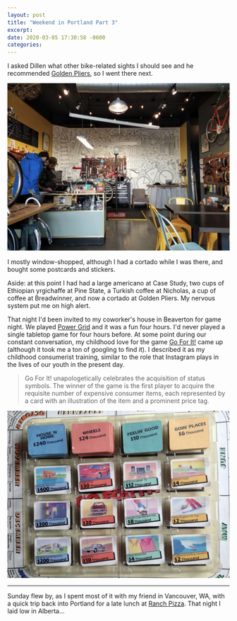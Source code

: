 ```yaml
---
layout: post
title: "Weekend in Portland Part 3"
excerpt: 
date: 2020-03-05 17:30:58 -0600
categories: 
---
```


I asked Dillen what other bike-related sights I should see and he recommended [Golden Pliers](https://www.goldenpliers.com/), so I went there next. 

![](/assets/2020/03/IMG_20200229_135742.jpg)

I mostly window-shopped, although I had a cortado while I was there, and bought some postcards and stickers.

Aside: at this point I had had a large americano at Case Study, two cups of Ethiopian yrgichaffe at Pine State, a Turkish coffee at Nicholas, a cup of coffee at Breadwinner, and now a cortado at Golden Pliers. My nervous system put me on high alert.

That night I'd been invited to my coworker's house in Beaverton for game night. We played [Power Grid](https://en.wikipedia.org/wiki/Power_Grid) and it was a fun four hours. I'd never played a single tabletop game for four hours before. At some point during our constant conversation, my childhood love for the game [Go For It!](http://thetangential.com/2014/04/27/go-for-it-the-most-quintessentially-80s-board-game-ever-made/) came up (although it took me a ton of googling to find it). I described it as my childhood consumerist training, similar to the role that Instagram plays in the lives of our youth in the present day.

>Go For It! unapologetically celebrates the acquisition of status symbols. The winner of the game is the first player to acquire the requisite number of expensive consumer items, each represented by a card with an illustration of the item and a prominent price tag.

![](/assets/2020/03/Go-For-It-game-status-cards.jpg)

---

Sunday flew by, as I spent most of it with my friend in Vancouver, WA, with a quick trip back into Portland for a late lunch at [Ranch Pizza](https://www.ranchpdx.com/). That night I laid low in Alberta...

